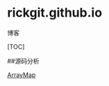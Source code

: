 # rickgit.github.io

博客

[TOC]

##源码分析

[ArrayMap](https://github.com/rickgit/rickgit.github.io/blob/master/阅读代码/algorithm/ArrayMap.md)
